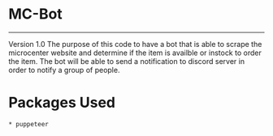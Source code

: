 # MC-Bot
---
Version 1.0
The purpose of this code to have a bot that is able to scrape the microcenter website and determine if the item is availble or instock to order the item. The bot will be able to send a notification to discord server in order to notify a group of people.

# Packages Used
    * puppeteer
